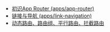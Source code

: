 - [初识App Router (apps/app-router)](https://github.com/limuen/monorepo-initial-next/blob/main/apps/app-router/app/dashboard/page.tsx)
- [链接与导航 (apps/link-navigation)](https://github.com/limuen/monorepo-initial-next/blob/main/apps/link-navigation/src/app/dashboard/page.tsx)
- [动态路由、路由组、平行路由、拦截路由](https://github.com/limuen/monorepo-initial-next/blob/main/apps/dynamic-router/src/app/page.tsx)
